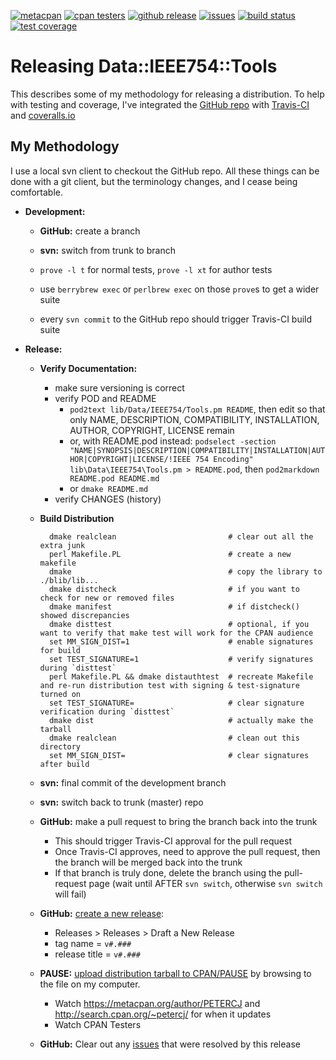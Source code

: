 [![](https://img.shields.io/cpan/v/Data-IEEE754-Tools.svg?colorB=00CC00 "metacpan")](https://metacpan.org/pod/Data::IEEE754::Tools)
[![](http://cpants.cpanauthors.org/dist/Data-IEEE754-Tools.png "cpan testers")](http://matrix.cpantesters.org/?dist=Data-IEEE754-Tools)
[![](https://img.shields.io/github/release/pryrt/Data-IEEE754-Tools.svg "github release")](https://github.com/pryrt/Data-IEEE754-Tools/releases)
[![](https://img.shields.io/github/issues/pryrt/Data-IEEE754-Tools.svg "issues")](https://github.com/pryrt/Data-IEEE754-Tools/issues)
[![](https://travis-ci.org/pryrt/Data-IEEE754-Tools.svg?branch=master "build status")](https://travis-ci.org/pryrt/Data-IEEE754-Tools)
[![](https://coveralls.io/repos/github/pryrt/Data-IEEE754-Tools/badge.svg?branch=master "test coverage")](https://coveralls.io/github/pryrt/Data-IEEE754-Tools?branch=master)

# Releasing Data::IEEE754::Tools

This describes some of my methodology for releasing a distribution.  To help with testing and coverage, I've integrated the [GitHub repo](https://github.com/pryrt/Data-IEEE754-Tools/) with [Travis-CI](https://travis-ci.org/pryrt/Data-IEEE754-Tools) and [coveralls.io](https://coveralls.io/github/pryrt/Data-IEEE754-Tools)

## My Methodology

I use a local svn client to checkout the GitHub repo.  All these things can be done with a git client, but the terminology changes, and I cease being comfortable.

* **Development:**

    * **GitHub:** create a branch

    * **svn:** switch from trunk to branch

    * `prove -l t` for normal tests, `prove -l xt` for author tests
    * use `berrybrew exec` or `perlbrew exec` on those `prove`s to get a wider suite
    * every `svn commit` to the GitHub repo should trigger Travis-CI build suite

* **Release:**

    * **Verify Documentation:**
        * make sure versioning is correct
        * verify POD and README
            * `pod2text lib/Data/IEEE754/Tools.pm README`, then edit so that only
            NAME, DESCRIPTION, COMPATIBILITY, INSTALLATION, AUTHOR, COPYRIGHT, LICENSE
            remain
            * or, with README.pod instead: `podselect -section "NAME|SYNOPSIS|DESCRIPTION|COMPATIBILITY|INSTALLATION|AUTHOR|COPYRIGHT|LICENSE/!IEEE 754 Encoding" lib\Data\IEEE754\Tools.pm > README.pod`, then `pod2markdown README.pod README.md`
            * or `dmake README.md`
        * verify CHANGES (history)

    * **Build Distribution**

            dmake realclean                         # clear out all the extra junk
            perl Makefile.PL                        # create a new makefile
            dmake                                   # copy the library to ./blib/lib...
            dmake distcheck                         # if you want to check for new or removed files
            dmake manifest                          # if distcheck() showed discrepancies
            dmake disttest                          # optional, if you want to verify that make test will work for the CPAN audience
            set MM_SIGN_DIST=1                      # enable signatures for build
            set TEST_SIGNATURE=1                    # verify signatures during `disttest`
            perl Makefile.PL && dmake distauthtest  # recreate Makefile and re-run distribution test with signing & test-signature turned on
            set TEST_SIGNATURE=                     # clear signature verification during `disttest`
            dmake dist                              # actually make the tarball
            dmake realclean                         # clean out this directory
            set MM_SIGN_DIST=                       # clear signatures after build

    * **svn:** final commit of the development branch

    * **svn:** switch back to trunk (master) repo

    * **GitHub:** make a pull request to bring the branch back into the trunk
        * This should trigger Travis-CI approval for the pull request
        * Once Travis-CI approves, need to approve the pull request, then the branch will be merged back into the trunk
        * If that branch is truly done, delete the branch using the pull-request page (wait until AFTER `svn switch`, otherwise `svn switch` will fail)

    * **GitHub:** [create a new release](https://help.github.com/articles/creating-releases/):
        * Releases > Releases > Draft a New Release
        * tag name = `v#.###`
        * release title = `v#.###`

    * **PAUSE:** [upload distribution tarball to CPAN/PAUSE](https://pause.perl.org/pause/authenquery?ACTION=add_uri) by browsing to the file on my computer.
        * Watch <https://metacpan.org/author/PETERCJ> and <http://search.cpan.org/~petercj/> for when it updates
        * Watch CPAN Testers

    * **GitHub:** Clear out any [issues](https://github.com/pryrt/Data-IEEE754-Tools/issues/) that were resolved by this release

